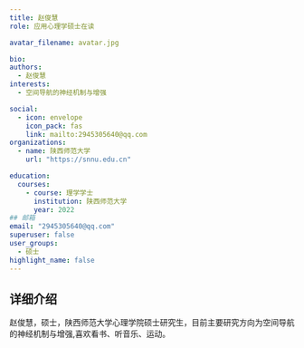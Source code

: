 ```yaml
---
title: 赵俊慧
role: 应用心理学硕士在读

avatar_filename: avatar.jpg

bio: 
authors:
  - 赵俊慧
interests:
  - 空间导航的神经机制与增强

social:
  - icon: envelope
    icon_pack: fas
    link: mailto:2945305640@qq.com
organizations:
  - name: 陕西师范大学
    url: "https://snnu.edu.cn"

education:
  courses:
    - course: 理学学士
      institution: 陕西师范大学
      year: 2022
## 邮箱
email: "2945305640@qq.com"
superuser: false
user_groups:
  - 硕士
highlight_name: false
---
```

## 详细介绍
赵俊慧，硕士，陕西师范大学心理学院硕士研究生，目前主要研究方向为空间导航的神经机制与增强,喜欢看书、听音乐、运动。
